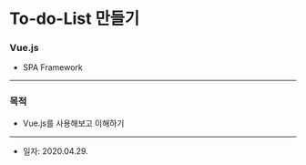 # To-do-List 만들기

### Vue.js
- SPA Framework

* * *

### 목적
- Vue.js를 사용해보고 이해하기

* * *

- 일자: 2020.04.29.
